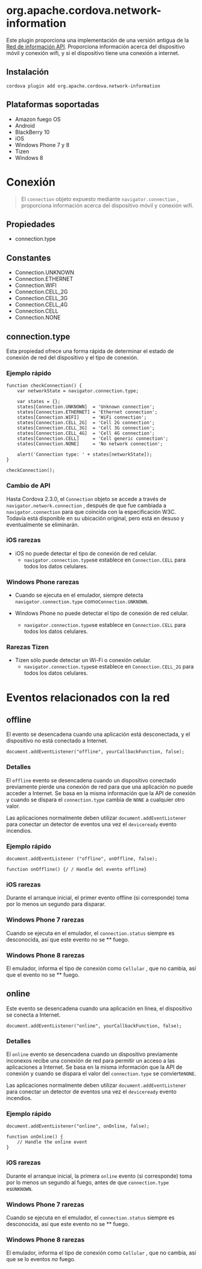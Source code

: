 <!---
    Licensed to the Apache Software Foundation (ASF) under one
    or more contributor license agreements.  See the NOTICE file
    distributed with this work for additional information
    regarding copyright ownership.  The ASF licenses this file
    to you under the Apache License, Version 2.0 (the
    "License"); you may not use this file except in compliance
    with the License.  You may obtain a copy of the License at

      http://www.apache.org/licenses/LICENSE-2.0

    Unless required by applicable law or agreed to in writing,
    software distributed under the License is distributed on an
    "AS IS" BASIS, WITHOUT WARRANTIES OR CONDITIONS OF ANY
    KIND, either express or implied.  See the License for the
    specific language governing permissions and limitations
    under the License.
-->

# org.apache.cordova.network-information

Este plugin proporciona una implementación de una versión antigua de la [Red de información API][1]. Proporciona información acerca del dispositivo móvil y conexión wifi, y si el dispositivo tiene una conexión a internet.

 [1]: http://www.w3.org/TR/2011/WD-netinfo-api-20110607/

## Instalación

    cordova plugin add org.apache.cordova.network-information
    

## Plataformas soportadas

*   Amazon fuego OS
*   Android
*   BlackBerry 10
*   iOS
*   Windows Phone 7 y 8
*   Tizen
*   Windows 8

# Conexión

> El `connection` objeto expuesto mediante `navigator.connection` , proporciona información acerca del dispositivo móvil y conexión wifi.

## Propiedades

*   connection.type

## Constantes

*   Connection.UNKNOWN
*   Connection.ETHERNET
*   Connection.WIFI
*   Connection.CELL_2G
*   Connection.CELL_3G
*   Connection.CELL_4G
*   Connection.CELL
*   Connection.NONE

## connection.type

Esta propiedad ofrece una forma rápida de determinar el estado de conexión de red del dispositivo y el tipo de conexión.

### Ejemplo rápido

    function checkConnection() {
        var networkState = navigator.connection.type;
    
        var states = {};
        states[Connection.UNKNOWN]  = 'Unknown connection';
        states[Connection.ETHERNET] = 'Ethernet connection';
        states[Connection.WIFI]     = 'WiFi connection';
        states[Connection.CELL_2G]  = 'Cell 2G connection';
        states[Connection.CELL_3G]  = 'Cell 3G connection';
        states[Connection.CELL_4G]  = 'Cell 4G connection';
        states[Connection.CELL]     = 'Cell generic connection';
        states[Connection.NONE]     = 'No network connection';
    
        alert('Connection type: ' + states[networkState]);
    }
    
    checkConnection();
    

### Cambio de API

Hasta Cordova 2.3.0, el `Connection` objeto se accede a través de `navigator.network.connection` , después de que fue cambiada a `navigator.connection` para que coincida con la especificación W3C. Todavía está disponible en su ubicación original, pero está en desuso y eventualmente se eliminarán.

### iOS rarezas

*   iOS no puede detectar el tipo de conexión de red celular. 
    *   `navigator.connection.type`se establece en `Connection.CELL` para todos los datos celulares.

### Windows Phone rarezas

*   Cuando se ejecuta en el emulador, siempre detecta `navigator.connection.type` como`Connection.UNKNOWN`.

*   Windows Phone no puede detectar el tipo de conexión de red celular.
    
    *   `navigator.connection.type`se establece en `Connection.CELL` para todos los datos celulares.

### Rarezas Tizen

*   Tizen sólo puede detectar un Wi-Fi o conexión celular. 
    *   `navigator.connection.type`se establece en `Connection.CELL_2G` para todos los datos celulares.

# Eventos relacionados con la red

## offline

El evento se desencadena cuando una aplicación está desconectada, y el dispositivo no está conectado a Internet.

    document.addEventListener("offline", yourCallbackFunction, false);
    

### Detalles

El `offline` evento se desencadena cuando un dispositivo conectado previamente pierde una conexión de red para que una aplicación no puede acceder a Internet. Se basa en la misma información que la API de conexión y cuando se dispara el `connection.type` cambia de `NONE` a cualquier otro valor.

Las aplicaciones normalmente deben utilizar `document.addEventListener` para conectar un detector de eventos una vez el `deviceready` evento incendios.

### Ejemplo rápido

    document.addEventListener ("offline", onOffline, false);
    
    function onOffline() {/ / Handle del evento offline}
    

### iOS rarezas

Durante el arranque inicial, el primer evento offline (si corresponde) toma por lo menos un segundo para disparar.

### Windows Phone 7 rarezas

Cuando se ejecuta en el emulador, el `connection.status` siempre es desconocida, así que este evento no se ** fuego.

### Windows Phone 8 rarezas

El emulador, informa el tipo de conexión como `Cellular` , que no cambia, así que el evento no se ** fuego.

## online

Este evento se desencadena cuando una aplicación en línea, el dispositivo se conecta a Internet.

    document.addEventListener("online", yourCallbackFunction, false);
    

### Detalles

El `online` evento se desencadena cuando un dispositivo previamente inconexos recibe una conexión de red para permitir un acceso a las aplicaciones a Internet. Se basa en la misma información que la API de conexión y cuando se dispara el valor del `connection.type` se convierte`NONE`.

Las aplicaciones normalmente deben utilizar `document.addEventListener` para conectar un detector de eventos una vez el `deviceready` evento incendios.

### Ejemplo rápido

    document.addEventListener("online", onOnline, false);
    
    function onOnline() {
        // Handle the online event
    }
    

### iOS rarezas

Durante el arranque inicial, la primera `online` evento (si corresponde) toma por lo menos un segundo al fuego, antes de que `connection.type` es`UNKNOWN`.

### Windows Phone 7 rarezas

Cuando se ejecuta en el emulador, el `connection.status` siempre es desconocida, así que este evento no se ** fuego.

### Windows Phone 8 rarezas

El emulador, informa el tipo de conexión como `Cellular` , que no cambia, así que se lo eventos *no* fuego.